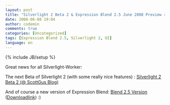 ```yaml
---
layout: post
title: "Silverlight 2 Beta 2 & Expression Blend 2.5 June 2008 Preview released"
date: 2008-06-08 19:04
author: codemin
comments: true
categories: [Uncategorized]
tags: [Expression Blend 2.5, Silverlight 2, UI]
language: en
---
```

{% include JB/setup %}
<p>Great news for all Silverlight-Worker:</p>  <p>The next Beta of Silverlight 2 (with some really nice features) : <a href="http://weblogs.asp.net/scottgu/archive/2008/06/06/silverlight-2-beta2-released.aspx">Silverlight 2 Beta 2 (@ ScottGus Blog)</a></p>  <p>And of course a new version of Expression Blend: <a href="http://www.microsoft.com/expression/products/Features.aspx?key=blend2dot5">Blend 2.5 Version</a> (<a href="http://www.microsoft.com/downloads/details.aspx?FamilyId=32A3E916-E681-4955-BC9F-CFBA49273C7C&amp;displaylang=en">Downloadlink</a>) :)</p>
